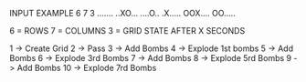 INPUT EXAMPLE
6 7 3
.......
..XO...
....O..
.X.....
OOX....
OO.....

6 = ROWS
7 = COLUMNS
3 = GRID STATE AFTER X SECONDS

1 -> Create Grid
2 -> Pass
3 -> Add Bombs
4 -> Explode 1st bombs
5 -> Add Bombs
6 -> Explode 3rd Bombs
7 -> Add Bombs
8 -> Explode 5rd Bombs
9 -> Add Bombs
10 -> Explode 7rd Bombs